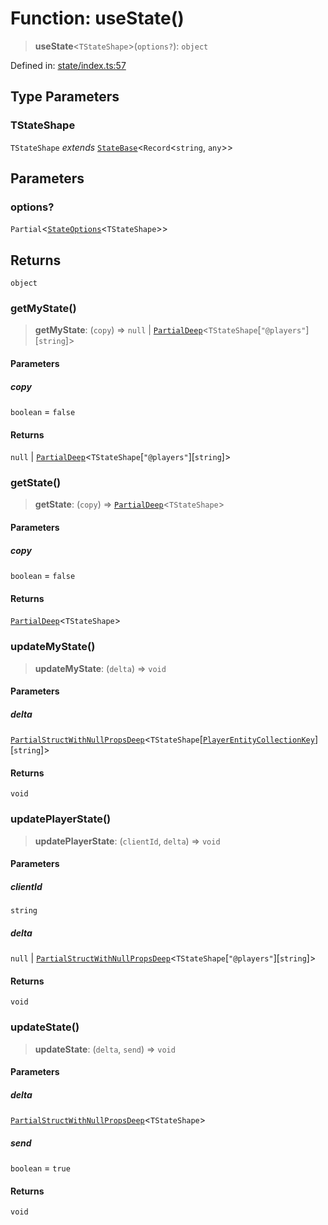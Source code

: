 # Function: useState()

> **useState**\<`TStateShape`\>(`options?`): `object`

Defined in: [state/index.ts:57](https://github.com/benallfree/lab13/blob/9ac0af7da9640b4b5437ad34793eec1f82ae6b92/sdk/src/online/state/index.ts#L57)

## Type Parameters

### TStateShape

`TStateShape` *extends* [`StateBase`](../type-aliases/StateBase.md)\<`Record`\<`string`, `any`\>\>

## Parameters

### options?

`Partial`\<[`StateOptions`](../type-aliases/StateOptions.md)\<`TStateShape`\>\>

## Returns

`object`

### getMyState()

> **getMyState**: (`copy`) => `null` \| [`PartialDeep`](../type-aliases/PartialDeep.md)\<`TStateShape`\[`"@players"`\]\[`string`\]\>

#### Parameters

##### copy

`boolean` = `false`

#### Returns

`null` \| [`PartialDeep`](../type-aliases/PartialDeep.md)\<`TStateShape`\[`"@players"`\]\[`string`\]\>

### getState()

> **getState**: (`copy`) => [`PartialDeep`](../type-aliases/PartialDeep.md)\<`TStateShape`\>

#### Parameters

##### copy

`boolean` = `false`

#### Returns

[`PartialDeep`](../type-aliases/PartialDeep.md)\<`TStateShape`\>

### updateMyState()

> **updateMyState**: (`delta`) => `void`

#### Parameters

##### delta

[`PartialStructWithNullPropsDeep`](../type-aliases/PartialStructWithNullPropsDeep.md)\<`TStateShape`\[[`PlayerEntityCollectionKey`](../type-aliases/PlayerEntityCollectionKey.md)\]\[`string`\]\>

#### Returns

`void`

### updatePlayerState()

> **updatePlayerState**: (`clientId`, `delta`) => `void`

#### Parameters

##### clientId

`string`

##### delta

`null` | [`PartialStructWithNullPropsDeep`](../type-aliases/PartialStructWithNullPropsDeep.md)\<`TStateShape`\[`"@players"`\]\[`string`\]\>

#### Returns

`void`

### updateState()

> **updateState**: (`delta`, `send`) => `void`

#### Parameters

##### delta

[`PartialStructWithNullPropsDeep`](../type-aliases/PartialStructWithNullPropsDeep.md)\<`TStateShape`\>

##### send

`boolean` = `true`

#### Returns

`void`
